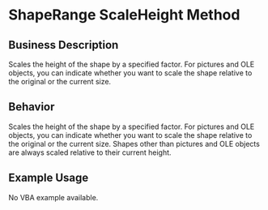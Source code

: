 # ShapeRange ScaleHeight Method

## Business Description
Scales the height of the shape by a specified factor. For pictures and OLE objects, you can indicate whether you want to scale the shape relative to the original or the current size.

## Behavior
Scales the height of the shape by a specified factor. For pictures and OLE objects, you can indicate whether you want to scale the shape relative to the original or the current size. Shapes other than pictures and OLE objects are always scaled relative to their current height.

## Example Usage
No VBA example available.